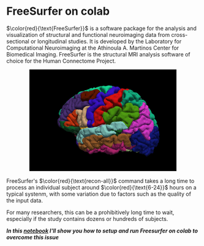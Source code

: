 # FreeSurfer on colab

$\color{red}{\text{FreeSurfer}}$ is a software package for the analysis and visualization of structural and functional neuroimaging data from cross-sectional or longitudinal studies. It is developed by the Laboratory for Computational Neuroimaging at the Athinoula A. Martinos Center for Biomedical Imaging. FreeSurfer is the structural MRI analysis software of choice for the Human Connectome Project.


<p align="center">
  <img src="https://github.com/tajerian/FreeSurfer_on_colab/blob/master/FreeSurfer.gif">
</p>


FreeSurfer's $\color{red}{\text{recon-all}}$ command takes a long time to process an individual subject around $\color{red}{\text{6-24}}$ hours on a typical systenm, with some variation due to factors such as the quality of the input data.

For many researchers, this can be a prohibitively long time to wait, especially if the study contains dozens or hundreds of subjects.

***In this [notebook](https://github.com/tajerian/FreeSurfer_on_colab/blob/master/FreeSurfer.ipynb "FreeSurfer on colab") I'll show you how to setup and run Freesurfer on colab to overcome this issue***



